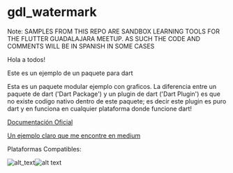 # gdl_watermark
Note: 
SAMPLES FROM THIS REPO ARE SANDBOX LEARNING TOOLS FOR THE FLUTTER GUADALAJARA MEETUP. 
AS SUCH THE CODE AND COMMENTS WILL BE IN SPANISH IN SOME CASES

Hola a todos!

Este es un ejemplo de un paquete para dart

Esta es un paquete modular ejemplo con graficos. La diferencia entre un paquete de dart ('Dart Package') y un plugin de dart ('Dart Plugin') es que no existe codigo nativo dentro de este paquete; es decir este plugin es puro dart y en funciona en cualquier plataforma donde funcione dart! 


[Documentación Oficial](https://flutter.dev/docs/development/packages-and-plugins/developing-packages)


[Un ejemplo claro que me encontre en medium](https://medium.com/flutter-community/how-to-create-publish-and-manage-flutter-packages-b4f2cd2c6b90)

Plataformas Compatibles:

![alt_text][ios_logo]![alt text][android_logo]





[ios_logo]: https://img.icons8.com/ios-filled/50/000000/ios-logo.png "ios"  
[google_logo]: https://img.icons8.com/color/48/000000/google-logo.png "google"
[android_logo]: https://img.icons8.com/cute-clipart/64/000000/android.png "android"
[flutter_logo]: https://img.icons8.com/color/48/000000/flutter.png "flutter"
[pdf_logo]: https://img.icons8.com/color/48/000000/pdf.png "pdf"
